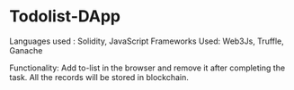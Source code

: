 # Todolist-DApp 

Languages used : Solidity, JavaScript
Frameworks Used: Web3Js, Truffle, Ganache

Functionality: Add to-list in the browser and remove it after completing the task. All the records will be stored in blockchain.
